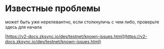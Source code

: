 # Известные проблемы

может быть уже нерелевантно, если столкнуличь с чем либо, проверьте здесь для начала

[https://v2-docs.zksync.io/dev/testnet/known-issues.html](https://v2-docs.zksync.io/dev/testnet/known-issues.html)
